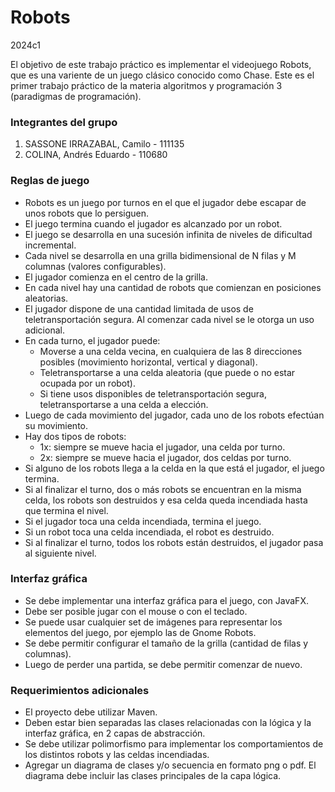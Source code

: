 # Robots

2024c1

El objetivo de este trabajo práctico es implementar el videojuego Robots, que es una variente de un juego clásico conocido como Chase. Este es el primer trabajo práctico de la materia algoritmos y programación 3 (paradigmas de programación).

### Integrantes del grupo

1. SASSONE IRRAZABAL, Camilo - 111135
2. COLINA, Andrés Eduardo - 110680

### Reglas de juego


- Robots es un juego por turnos en el que el jugador debe escapar de unos robots que lo persiguen.
- El juego termina cuando el jugador es alcanzado por un robot.
- El juego se desarrolla en una sucesión infinita de niveles de dificultad incremental.
- Cada nivel se desarrolla en una grilla bidimensional de N filas y M columnas (valores configurables).
- El jugador comienza en el centro de la grilla.
- En cada nivel hay una cantidad de robots que comienzan en posiciones aleatorias.
- El jugador dispone de una cantidad limitada de usos de teletransportación segura. Al comenzar cada nivel se le otorga un uso adicional.
- En cada turno, el jugador puede:
    - Moverse a una celda vecina, en cualquiera de las 8 direcciones posibles (movimiento horizontal, vertical y diagonal).
    - Teletransportarse a una celda aleatoria (que puede o no estar ocupada por un robot).
    - Si tiene usos disponibles de teletransportación segura, teletransportarse a una celda a elección.
- Luego de cada movimiento del jugador, cada uno de los robots efectúan su movimiento.
- Hay dos tipos de robots:
    - 1x: siempre se mueve hacia el jugador, una celda por turno.
    - 2x: siempre se mueve hacia el jugador, dos celdas por turno.
- Si alguno de los robots llega a la celda en la que está el jugador, el juego termina.
- Si al finalizar el turno, dos o más robots se encuentran en la misma celda, los robots son destruidos y esa celda queda incendiada hasta que termina el nivel.
- Si el jugador toca una celda incendiada, termina el juego.
- Si un robot toca una celda incendiada, el robot es destruido.
- Si al finalizar el turno, todos los robots están destruidos, el jugador pasa al siguiente nivel.


### Interfaz gráfica

- Se debe implementar una interfaz gráfica para el juego, con JavaFX.
- Debe ser posible jugar con el mouse o con el teclado.
- Se puede usar cualquier set de imágenes para representar los elementos del juego, por ejemplo las de Gnome Robots.
- Se debe permitir configurar el tamaño de la grilla (cantidad de filas y columnas).
- Luego de perder una partida, se debe permitir comenzar de nuevo.


### Requerimientos adicionales

- El proyecto debe utilizar Maven.
- Deben estar bien separadas las clases relacionadas con la lógica y la interfaz gráfica, en 2 capas de abstracción.
- Se debe utilizar polimorfismo para implementar los comportamientos de los distintos robots y las celdas incendiadas.
- Agregar un diagrama de clases y/o secuencia en formato png o pdf. El diagrama debe incluir las clases principales de la capa lógica.
